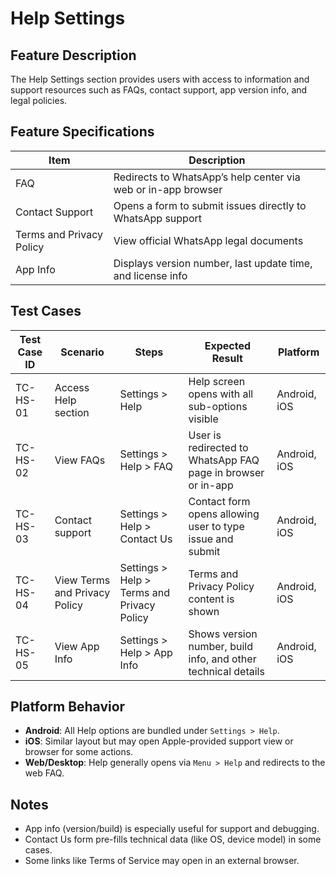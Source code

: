# Help Settings

## Feature Description
The Help Settings section provides users with access to information and support resources such as FAQs, contact support, app version info, and legal policies.

## Feature Specifications

| Item                      | Description                                                                 |
|---------------------------|-----------------------------------------------------------------------------|
| FAQ                       | Redirects to WhatsApp’s help center via web or in-app browser               |
| Contact Support           | Opens a form to submit issues directly to WhatsApp support                  |
| Terms and Privacy Policy  | View official WhatsApp legal documents                                      |
| App Info                  | Displays version number, last update time, and license info                 |

## Test Cases

| Test Case ID | Scenario                          | Steps                                                                 | Expected Result                                                              | Platform        |
|--------------|-----------------------------------|-----------------------------------------------------------------------|-------------------------------------------------------------------------------|-----------------|
| TC-HS-01     | Access Help section               | Settings > Help                                                       | Help screen opens with all sub-options visible                                | Android, iOS    |
| TC-HS-02     | View FAQs                         | Settings > Help > FAQ                                                 | User is redirected to WhatsApp FAQ page in browser or in-app                  | Android, iOS    |
| TC-HS-03     | Contact support                   | Settings > Help > Contact Us                                          | Contact form opens allowing user to type issue and submit                     | Android, iOS    |
| TC-HS-04     | View Terms and Privacy Policy     | Settings > Help > Terms and Privacy Policy                            | Terms and Privacy Policy content is shown                                     | Android, iOS    |
| TC-HS-05     | View App Info                     | Settings > Help > App Info                                            | Shows version number, build info, and other technical details                 | Android, iOS    |

## Platform Behavior

- **Android**: All Help options are bundled under `Settings > Help`.
- **iOS**: Similar layout but may open Apple-provided support view or browser for some actions.
- **Web/Desktop**: Help generally opens via `Menu > Help` and redirects to the web FAQ.

## Notes
- App info (version/build) is especially useful for support and debugging.
- Contact Us form pre-fills technical data (like OS, device model) in some cases.
- Some links like Terms of Service may open in an external browser.
